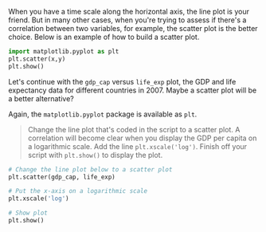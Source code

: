 When you have a time scale along the horizontal axis, the line plot is your friend. But in many other cases, when you're trying to assess if there's a correlation between two variables, for example, the scatter plot is the better choice. Below is an example of how to build a scatter plot.

```py
import matplotlib.pyplot as plt
plt.scatter(x,y)
plt.show()
```

Let's continue with the `gdp_cap` versus `life_exp` plot, the GDP and life expectancy data for different countries in 2007. Maybe a scatter plot will be a better alternative?

Again, the `matplotlib.pyplot` package is available as `plt`.

> Change the line plot that's coded in the script to a scatter plot.
A correlation will become clear when you display the GDP per capita on a logarithmic scale. Add the line `plt.xscale('log')`.
Finish off your script with `plt.show()` to display the plot.

```py
# Change the line plot below to a scatter plot
plt.scatter(gdp_cap, life_exp)

# Put the x-axis on a logarithmic scale
plt.xscale('log')

# Show plot
plt.show()
```